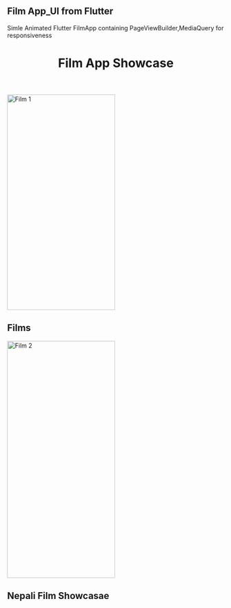 <!DOCTYPE html>
<html lang="en">
<head>
    <meta charset="UTF-8">
    <meta name="viewport" content="width=device-width, initial-scale=1.0">
<h2>Film App_UI from Flutter</h2>
  <p>Simle Animated Flutter FilmApp containing PageViewBuilder,MediaQuery for responsiveness</p>
<body>
    <header>
        <h1>Film App Showcase</h1>
    </header>
    <div class="film-gallery">
        <div class="film-card">
            <img src="https://raw.githubusercontent.com/aadarshk7/filmapp_ui/master/assets/screenshots/1st.jpg" alt="Film 1" class="film-image" height="500" width="250">
            <div class="film-details">
                <h2 class="film-title">Films</h2>
            </div>
        </div>
        <div class="film-card">
            <img src="https://raw.githubusercontent.com/aadarshk7/filmapp_ui/master/assets/screenshots/app.gif" alt="Film 2" class="film-image" height="550" width="250">
            <div class="film-details">
                <h2 class="film-title">Nepali Film Showcasae</h2>
                <p class="film-tags"></p>
            </div>
        </div>
        <!-- Add more film cards as needed -->
       <h2 class="film-title"></h2>
    </div>
</body>
</html>
